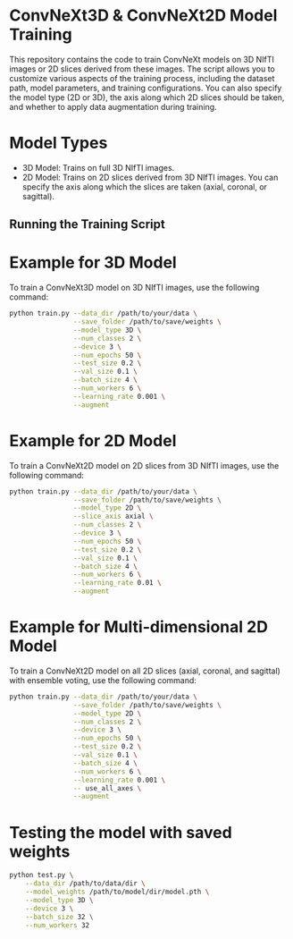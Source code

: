 # ConvNeXt3D & ConvNeXt2D Model Training

This repository contains the code to train ConvNeXt models on 3D NIfTI images or 2D slices derived from these images. The script allows you to customize various aspects of the training process, including the dataset path, model parameters, and training configurations. You can also specify the model type (2D or 3D), the axis along which 2D slices should be taken, and whether to apply data augmentation during training.

# Model Types

* 3D Model: Trains on full 3D NIfTI images.
* 2D Model: Trains on 2D slices derived from 3D NIfTI images. You can specify the axis along which the slices are taken (axial, coronal, or sagittal).

## Running the Training Script

# Example for 3D Model
To train a ConvNeXt3D model on 3D NIfTI images, use the following command:

```bash
python train.py --data_dir /path/to/your/data \
                --save_folder /path/to/save/weights \
                --model_type 3D \
                --num_classes 2 \
                --device 3 \
                --num_epochs 50 \
                --test_size 0.2 \
                --val_size 0.1 \
                --batch_size 4 \
                --num_workers 6 \
                --learning_rate 0.001 \
                --augment
```
# Example for 2D Model

To train a ConvNeXt2D model on 2D slices from 3D NIfTI images, use the following command:

```bash
python train.py --data_dir /path/to/your/data \
                --save_folder /path/to/save/weights \
                --model_type 2D \
                --slice_axis axial \
                --num_classes 2 \
                --device 3 \
                --num_epochs 50 \
                --test_size 0.2 \
                --val_size 0.1 \
                --batch_size 4 \
                --num_workers 6 \
                --learning_rate 0.01 \
                --augment
```

# Example for Multi-dimensional 2D Model

To train a ConvNeXt2D model on all 2D slices (axial, coronal, and sagittal) with ensemble voting, use the following command:

```bash
python train.py --data_dir /path/to/your/data \
                --save_folder /path/to/save/weights \
                --model_type 2D \
                --num_classes 2 \
                --device 3 \
                --num_epochs 50 \
                --test_size 0.2 \
                --val_size 0.1 \
                --batch_size 4 \
                --num_workers 6 \
                --learning_rate 0.001 \
                -- use_all_axes \
                --augment
```

# Testing the model with saved weights

```bash
python test.py \
    --data_dir /path/to/data/dir \
    --model_weights /path/to/model/dir/model.pth \
    --model_type 3D \
    --device 3 \
    --batch_size 32 \
    --num_workers 32 
```
